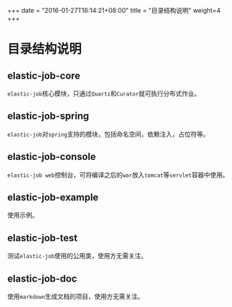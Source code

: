 +++
date = "2016-01-27T16:14:21+08:00"
title = "目录结构说明"
weight=4
+++

# 目录结构说明

## elastic-job-core

`elastic-job`核心模块，只通过`Quartz`和`Curator`就可执行分布式作业。

## elastic-job-spring

`elastic-job`对`spring`支持的模块，包括命名空间，依赖注入，占位符等。

## elastic-job-console

`elastic-job web`控制台，可将编译之后的`war`放入`tomcat`等`servlet`容器中使用。

## elastic-job-example

使用示例。

## elastic-job-test

测试`elastic-job`使用的公用类，使用方无需关注。

## elastic-job-doc

使用`markdown`生成文档的项目，使用方无需关注。
